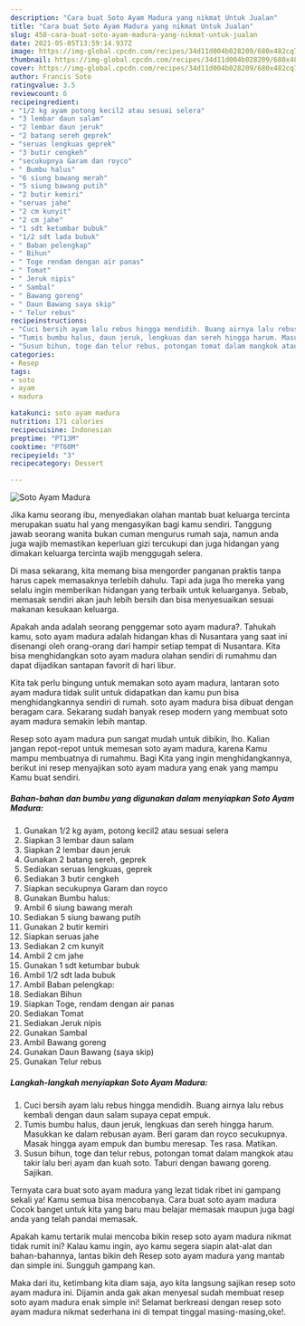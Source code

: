 ```yaml
---
description: "Cara buat Soto Ayam Madura yang nikmat Untuk Jualan"
title: "Cara buat Soto Ayam Madura yang nikmat Untuk Jualan"
slug: 458-cara-buat-soto-ayam-madura-yang-nikmat-untuk-jualan
date: 2021-05-05T13:59:14.937Z
image: https://img-global.cpcdn.com/recipes/34d11d004b028209/680x482cq70/soto-ayam-madura-foto-resep-utama.jpg
thumbnail: https://img-global.cpcdn.com/recipes/34d11d004b028209/680x482cq70/soto-ayam-madura-foto-resep-utama.jpg
cover: https://img-global.cpcdn.com/recipes/34d11d004b028209/680x482cq70/soto-ayam-madura-foto-resep-utama.jpg
author: Francis Soto
ratingvalue: 3.5
reviewcount: 6
recipeingredient:
- "1/2 kg ayam potong kecil2 atau sesuai selera"
- "3 lembar daun salam"
- "2 lembar daun jeruk"
- "2 batang sereh geprek"
- "seruas lengkuas geprek"
- "3 butir cengkeh"
- "secukupnya Garam dan royco"
- " Bumbu halus"
- "6 siung bawang merah"
- "5 siung bawang putih"
- "2 butir kemiri"
- "seruas jahe"
- "2 cm kunyit"
- "2 cm jahe"
- "1 sdt ketumbar bubuk"
- "1/2 sdt lada bubuk"
- " Baban pelengkap"
- " Bihun"
- " Toge rendam dengan air panas"
- " Tomat"
- " Jeruk nipis"
- " Sambal"
- " Bawang goreng"
- " Daun Bawang saya skip"
- " Telur rebus"
recipeinstructions:
- "Cuci bersih ayam lalu rebus hingga mendidih. Buang airnya lalu rebus kembali dengan daun salam supaya cepat empuk."
- "Tumis bumbu halus, daun jeruk, lengkuas dan sereh hingga harum. Masukkan ke dalam rebusan ayam. Beri garam dan royco secukupnya. Masak hingga ayam empuk dan bumbu meresap. Tes rasa. Matikan."
- "Susun bihun, toge dan telur rebus, potongan tomat dalam mangkok atau takir lalu beri ayam dan kuah soto. Taburi dengan bawang goreng. Sajikan."
categories:
- Resep
tags:
- soto
- ayam
- madura

katakunci: soto ayam madura 
nutrition: 171 calories
recipecuisine: Indonesian
preptime: "PT13M"
cooktime: "PT60M"
recipeyield: "3"
recipecategory: Dessert

---
```



![Soto Ayam Madura](https://img-global.cpcdn.com/recipes/34d11d004b028209/680x482cq70/soto-ayam-madura-foto-resep-utama.jpg)

Jika kamu seorang ibu, menyediakan olahan mantab buat keluarga tercinta merupakan suatu hal yang mengasyikan bagi kamu sendiri. Tanggung jawab seorang  wanita bukan cuman mengurus rumah saja, namun anda juga wajib memastikan keperluan gizi tercukupi dan juga hidangan yang dimakan keluarga tercinta wajib menggugah selera.

Di masa  sekarang, kita memang bisa mengorder panganan praktis tanpa harus capek memasaknya terlebih dahulu. Tapi ada juga lho mereka yang selalu ingin memberikan hidangan yang terbaik untuk keluarganya. Sebab, memasak sendiri akan jauh lebih bersih dan bisa menyesuaikan sesuai makanan kesukaan keluarga. 



Apakah anda adalah seorang penggemar soto ayam madura?. Tahukah kamu, soto ayam madura adalah hidangan khas di Nusantara yang saat ini disenangi oleh orang-orang dari hampir setiap tempat di Nusantara. Kita bisa menghidangkan soto ayam madura olahan sendiri di rumahmu dan dapat dijadikan santapan favorit di hari libur.

Kita tak perlu bingung untuk memakan soto ayam madura, lantaran soto ayam madura tidak sulit untuk didapatkan dan kamu pun bisa menghidangkannya sendiri di rumah. soto ayam madura bisa dibuat dengan beragam cara. Sekarang sudah banyak resep modern yang membuat soto ayam madura semakin lebih mantap.

Resep soto ayam madura pun sangat mudah untuk dibikin, lho. Kalian jangan repot-repot untuk memesan soto ayam madura, karena Kamu mampu membuatnya di rumahmu. Bagi Kita yang ingin menghidangkannya, berikut ini resep menyajikan soto ayam madura yang enak yang mampu Kamu buat sendiri.

<!--inarticleads1-->

##### Bahan-bahan dan bumbu yang digunakan dalam menyiapkan Soto Ayam Madura:

1. Gunakan 1/2 kg ayam, potong kecil2 atau sesuai selera
1. Siapkan 3 lembar daun salam
1. Siapkan 2 lembar daun jeruk
1. Gunakan 2 batang sereh, geprek
1. Sediakan seruas lengkuas, geprek
1. Sediakan 3 butir cengkeh
1. Siapkan secukupnya Garam dan royco
1. Gunakan  Bumbu halus:
1. Ambil 6 siung bawang merah
1. Sediakan 5 siung bawang putih
1. Gunakan 2 butir kemiri
1. Siapkan seruas jahe
1. Sediakan 2 cm kunyit
1. Ambil 2 cm jahe
1. Gunakan 1 sdt ketumbar bubuk
1. Ambil 1/2 sdt lada bubuk
1. Ambil  Baban pelengkap:
1. Sediakan  Bihun
1. Siapkan  Toge, rendam dengan air panas
1. Sediakan  Tomat
1. Sediakan  Jeruk nipis
1. Gunakan  Sambal
1. Ambil  Bawang goreng
1. Gunakan  Daun Bawang (saya skip)
1. Gunakan  Telur rebus




<!--inarticleads2-->

##### Langkah-langkah menyiapkan Soto Ayam Madura:

1. Cuci bersih ayam lalu rebus hingga mendidih. Buang airnya lalu rebus kembali dengan daun salam supaya cepat empuk.
1. Tumis bumbu halus, daun jeruk, lengkuas dan sereh hingga harum. Masukkan ke dalam rebusan ayam. Beri garam dan royco secukupnya. Masak hingga ayam empuk dan bumbu meresap. Tes rasa. Matikan.
1. Susun bihun, toge dan telur rebus, potongan tomat dalam mangkok atau takir lalu beri ayam dan kuah soto. Taburi dengan bawang goreng. Sajikan.




Ternyata cara buat soto ayam madura yang lezat tidak ribet ini gampang sekali ya! Kamu semua bisa mencobanya. Cara buat soto ayam madura Cocok banget untuk kita yang baru mau belajar memasak maupun juga bagi anda yang telah pandai memasak.

Apakah kamu tertarik mulai mencoba bikin resep soto ayam madura nikmat tidak rumit ini? Kalau kamu ingin, ayo kamu segera siapin alat-alat dan bahan-bahannya, lantas bikin deh Resep soto ayam madura yang mantab dan simple ini. Sungguh gampang kan. 

Maka dari itu, ketimbang kita diam saja, ayo kita langsung sajikan resep soto ayam madura ini. Dijamin anda gak akan menyesal sudah membuat resep soto ayam madura enak simple ini! Selamat berkreasi dengan resep soto ayam madura nikmat sederhana ini di tempat tinggal masing-masing,oke!.

